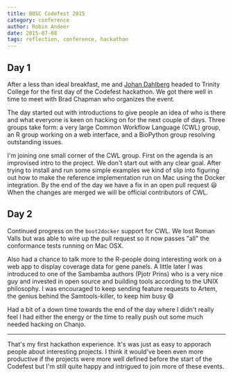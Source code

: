 ```yaml
---
title: BOSC Codefest 2015
category: conference
author: Robin Andeer
date: 2015-07-08
tags: reflection, conference, hackathon
---
```


## Day 1

After a less than ideal breakfast, me and [Johan Dahlberg][johan] headed to Trinity College for the first day of the Codefest hackathon. We got there well in time to meet with Brad Chapman who organizes the event.

The day started out with introductions to give people an idea of who is there and what everyone is keen on hacking on for the next couple of days. Three groups take form: a very large Common Workflow Language (CWL) group, an R group working on a web interface, and a BioPython group resolving outstanding issues.

I'm joining one small corner of the CWL group. First on the agenda is an improvised intro to the project. We don't start out with any clear goal. After trying to install and run some simple examples we kind of slip into figuring out how to make the reference implementation run on Mac using the Docker integration. By the end of the day we have a fix in an open pull request :smiley: When the changes are merged we will be official contributors of CWL.

## Day 2

Continued progress on the ``boot2docker`` support for CWL. We lost Roman Valls but was able to wire up the pull request so it now passes "all" the conformance tests running on Mac OSX.

Also had a chance to talk more to the R-people doing interesting work on a web app to display coverage data for gene panels. A little later I was introduced to one of the Sambamba authors (Pjotr Prins) who is a very nice guy and invested in open source and building tools according to the UNIX philosophy. I was encouraged to keep sending feature requests to Artem, the genius behind the Samtools-killer, to keep him busy :smile:

Had a bit of a down time towards the end of the day where I didn't really feel I had either the energy or the time to really push out some much needed hacking on Chanjo.

------------------

That's my first hackathon experience. It's was just as easy to apporach people about interesting projects. I think it would've been even more productive if the projects were more well defined before the start of the Codefest but I'm still quite happy and intrigued to join more of these events.

[johan]: http://uppsala-bioinformatics.se/
